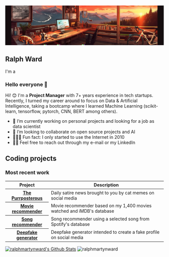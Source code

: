 ![cover image](https://raw.githubusercontent.com/ralphmartynward/ralphmartynward/master/assets/img/cover.png)

<!-- ======= Hero Section ======= -->
<section id="hero" class="d-flex flex-column justify-content-center align-items-center">
  <div class="hero-container" data-aos="fade-in">
    <h1>Ralph Ward</h1>
    <p>I'm a <span id="typed"></span></p>
  </div>
</section>
<!-- End Hero -->

<!-- Include the Typed.js Library -->
<script src="https://cdn.jsdelivr.net/npm/typed.js@2.0.11"></script>
<!-- Initialize the Typed.js Library -->
<script>
  var typed = new Typed('#typed', {
    strings: ["Project Manager", "Data Analyst", "Entrepreneur"],
    typeSpeed: 100,
    backSpeed: 50,
    loop: true
  });
</script>


### Hello everyone 👋

Hi! 😊 I'm a **Project Manager** with 7+ years experience in tech startups.
Recently, I turned my career around to focus on Data & Artificial Intelligence, taking a bootcamp where I learned Machine Learning (scikit-learn, tensorflow, pytorch, CNN, BERT among others). 


- 🔭 I’m currently working on personal projects and looking for a job as data scientist
- 💞️ I’m looking to collaborate on open source projects and AI 
- 👩🏻‍💻 Fun fact: I only started to use the Internet in 2010
- 🙋‍♂️ Feel free to reach out through my e-mail or my LinkedIn

## Coding projects

### Most recent work

<table align="center" width="100%">
  <thead>
    <th span="col">Project </th>
    <th span="col">Description</th>
  </thead>
  <tbody>
    <tr>
      <th span="row"><a href="https://github.com/ralphmartynward/ironhack_09_final-project">The Purrposterous</a></th>
      <td>Daily satire news brought to you by cat memes on social media</td>
    </tr>
    <tr>
      <th span="row"><a href="https://github.com/ralphmartynward/ironhack_05_mid-bootcamp-project">Movie recommender</a></th>
      <td>Movie recommender based on my 1,400 movies watched and iMDB's database</td>
    </tr>
    <tr>
      <th span="row"><a href="https://github.com/ralphmartynward/ironhack_06_song-recommender">Song recommender</a></th>
      <td>Song recommender using a selected song from Spotify's database</td>
    </tr>
    <tr>
      <th span="row"><a href="https://github.com/ralphmartynward/stable_diffusion_">Deepfake generator</a></th>
      <td>Deepfake generator intended to create a fake profile on social media</td>
    </tr>
  </tbody>
</table>

<p>
   <a href="https://github.com/ralphmartynward/github-readme-stats">
   <img alt="ralphmartynward's Github Stats" src="https://github-readme-stats.vercel.app/api?username=ralphmartynward&show_icons=true&count_private=true&locale=en&theme=transparent&layout=compact" height="230px"/></a>
   <img src="https://github-readme-stats.vercel.app/api/top-langs?username=ralphmartynward&langs_count=5&show_icons=true&locale=en&theme=transparent" alt="ralphmartynward" height="230px"/>
<br/>
</p>

